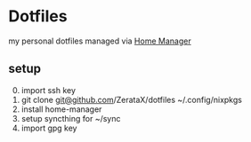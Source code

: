 # Dotfiles
my personal dotfiles managed via [Home Manager](https://github.com/rycee/home-manager)

## setup
0. import ssh key
1. git clone git@github.com/ZerataX/dotfiles ~/.config/nixpkgs
2. install home-manager
3. setup syncthing for ~/sync
4. import gpg key
